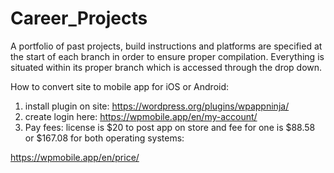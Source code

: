 # Career_Projects
A portfolio of past projects, build instructions and platforms are specified at the start of each branch in order to ensure proper compilation.  Everything is situated within its proper branch which is accessed through the drop down.



How to convert site to mobile app for iOS or Android:


1. install plugin on site: https://wordpress.org/plugins/wpappninja/
2. create login here: https://wpmobile.app/en/my-account/
3. Pay fees: license is $20 to post app on store and fee for one is $88.58 or $167.08 for both operating systems:

https://wpmobile.app/en/price/

